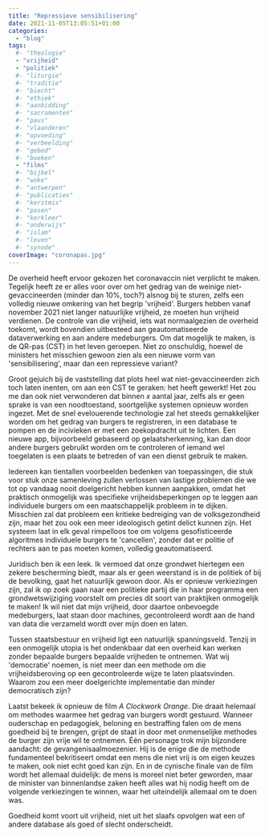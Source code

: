 ```yaml
---
title: "Repressieve sensibilisering"
date: 2021-11-05T13:05:51+01:00
categories: 
  - "blog"
tags:
  #- "theologie"
  - "vrijheid"
  - "politiek"
  #- "liturgie"
  #- "traditie"
  #- "biecht"
  #- "ethiek"
  #- "aanbidding"
  #- "sacramenten"
  #- "paus"
  #- "vlaanderen"
  #- "opvoeding"
  #- "verbeelding"
  #- "gebed"
  #- "boeken"
  - "films"
  #- "bijbel"
  #- "woke"
  #- "antwerpen"
  #- "publicaties"
  #- "kerstmis"
  #- "pasen"
  #- "kerkleer"
  #- "onderwijs"
  #- "islam"
  #- "leven"
  #- "synode"
coverImage: "coronapas.jpg"
---
```


De overheid heeft ervoor gekozen het coronavaccin niet verplicht te maken. Tegelijk heeft ze er alles voor over om het gedrag van de weinige niet-gevaccineerden (minder dan 10%, toch?) alsnog bij te sturen, zelfs een volledig nieuwe omkering van het begrip 'vrijheid'. Burgers hebben vanaf november 2021 niet langer natuurlijke vrijheid, ze moeten hun vrijheid verdienen. De controle van die vrijheid, iets wat normaalgezien de overheid toekomt, wordt bovendien uitbesteed aan geautomatiseerde dataverwerking en aan andere medeburgers. Om dat mogelijk te maken, is de QR-pas (CST) in het leven geroepen. Niet zo onschuldig, hoewel de ministers het misschien gewoon zien als een nieuwe vorm van 'sensibilisering', maar dan een repressieve variant? 

Groot gejuich bij de vaststelling dat plots heel wat niet-gevaccineerden zich toch laten inenten, om aan een CST te geraken: het heeft gewerkt! Het zou me dan ook niet verwonderen dat binnen _x_ aantal jaar, zelfs als er geen sprake is van een noodtoestand, soortgelijke systemen opnieuw worden ingezet. Met de snel evelouerende technologie zal het steeds gemakkelijker worden om het gedrag van burgers te registreren, in een database te pompen en de incivieken er met een zoekopdracht uit te lichten. Een nieuwe app, bijvoorbeeld gebaseerd op gelaatsherkenning, kan dan door andere burgers gebruikt worden om te controleren of iemand wel toegelaten is een plaats te betreden of van een dienst gebruik te maken. 

Iedereen kan tientallen voorbeelden bedenken van toepassingen, die stuk voor stuk onze samenleving zullen verlossen van lastige problemen die we tot op vandaag nooit doelgericht hebben kunnen aanpakken, omdat het praktisch onmogelijk was specifieke vrijheidsbeperkingen op te leggen aan individuele burgers om een maatschappelijk probleem in te dijken. Misschien zal dat probleem een kritieke bedreiging van de volksgezondheid zijn, maar het zou ook een meer ideologisch getint delict kunnen zijn. Het systeem laat in elk geval rimpelloos toe om volgens gesofisticeerde algoritmes individuele burgers te 'cancellen', zonder dat er politie of rechters aan te pas moeten komen, volledig geautomatiseerd.

Juridisch ben ik een leek. Ik vermoed dat onze grondwet hiertegen een zekere bescherming biedt, maar als er geen weerstand is in de politiek of bij de bevolking, gaat het natuurlijk gewoon door. Als er opnieuw verkiezingen zijn, zal ik op zoek gaan naar een politieke partij die in haar programma een grondwetswijziging voorstelt om precies dit soort van praktijken onmogelijk te maken! Ik wil niet dat mijn vrijheid, door daartoe onbevoegde medeburgers, laat staan door machines, gecontroleerd wordt aan de hand van data die verzameld wordt over mijn doen en laten. 

Tussen staatsbestuur en vrijheid ligt een natuurlijk spanningsveld. Tenzij in een onmogelijk utopia is het ondenkbaar dat een overheid kan werken zonder bepaalde burgers bepaalde vrijheden te ontnemen. Wat wij 'democratie' noemen, is niet meer dan een methode om die vrijheidsberoving op een gecontroleerde wijze te laten plaatsvinden. Waarom zou een meer doelgerichte implementatie dan minder democratisch zijn?

Laatst bekeek ik opnieuw de film _A Clockwork Orange_. Die draait helemaal om methodes waarmee het gedrag van burgers wordt gestuurd. Wanneer ouderschap en pedagogiek, beloning en bestraffing falen om de mens goedheid bij te brengen, grijpt de staat in door met onmenselijke methodes de burger zijn vrije wil te ontnemen. Één personage trok mijn bijzondere aandacht: de gevangenisaalmoezenier. Hij is de enige die de methode fundamenteel bekritiseert omdat een mens die niet vrij is om eigen keuzes te maken, ook niet echt goed kan zijn. En in de cynische finale van de film wordt het allemaal duidelijk: de mens is moreel niet beter geworden, maar de minister van binnenlandse zaken heeft alles wat hij nodig heeft om de volgende verkiezingen te winnen, waar het uiteindelijk allemaal om te doen was.

Goedheid komt voort uit vrijheid, niet uit het slaafs opvolgen wat een of andere database als goed of slecht onderscheidt.

